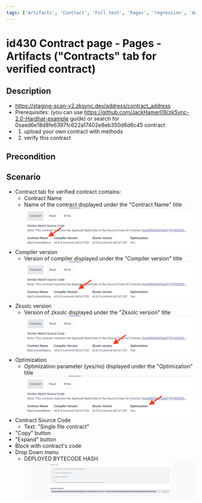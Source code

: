 ```yaml
---
tags: ['Artifacts', 'Contract', 'Full test', 'Pages', 'regression', 'Active']
---
```


# id430 Contract page - Pages - Artifacts ("Contracts" tab for verified contract)

## Description
  - https://staging-scan-v2.zksync.dev/address/contract_address
  - Prerequisites: (you can use https://github.com/JackHamer09/zkSync-2.0-Hardhat-example guide) or search for 0xaed6e18d8fe6397fc622a17402e8eb350d6d6c45 contract
  - 1. upload your own contract with methods
  - 2. verify this contract

## Precondition


## Scenario
- Contract tab for verified contract contains:
    - Contract Name
    - Name of the contract displayed under the "Contract Name" title
      ![Screenshot](../../../../static/img/Pages/Contracts/id430_1.png)
- Compiler version
    - Version of compiler displayed under the "Compiler version" title
      ![Screenshot](../../../../static/img/Pages/Contracts/id430_2.png)
- Zksolc version
    - Version of zksolc displayed under the "Zksolc version" title
      ![Screenshot](../../../../static/img/Pages/Contracts/id430_3.png)
- Optimization
    - Optimization parameter (yes/no) displayed under the "Optimization" title
      ![Screenshot](../../../../static/img/Pages/Contracts/id430_4.png)
- Contract Source Code
    - Text: "Single file contract"
- "Copy" button
- "Expand" button
- Block with contract's code
- Drop Down menu
    - DEPLOYED BYTECODE HASH
      ![Screenshot](../../../../static/img/Pages/Contracts/id430_5.png)
